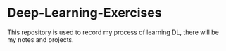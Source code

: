 # Deep-Learning-Exercises
This repository is used to record my process of learning DL, there will be my notes and projects.
